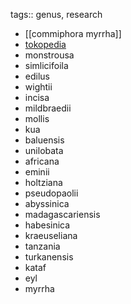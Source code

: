 tags:: genus, research

- [[commiphora myrrha]]
- [tokopedia](https://www.tokopedia.com/search?st=&q=Commiphora&srp_component_id=02.01.00.00&srp_page_id=&srp_page_title=&navsource=)
- monstrousa
- simlicifoila
- edilus
- wightii
- incisa
- mildbraedii
- mollis
- kua
- baluensis
- unilobata
- africana
- eminii
- holtziana
- pseudopaolii
- abyssinica
- madagascariensis
- habesinica
- kraeuseliana
- tanzania
- turkanensis
- kataf
- eyl
- myrrha